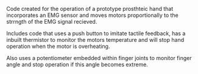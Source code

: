 Code created for the operation of a prototype prosthteic hand that incorporates an EMG sensor and moves motors proportionally to the strrngth of the EMG signal recieved.

Includes code that uses a push button to imitate tactile feedback, has a inbuilt thermistor to monitor the motors temperature and will stop hand operation when the motor is
overheating. 

Also uses a potentiometer embedded within finger joints to monitor finger angle and stop operation if this angle becomes extreme.
